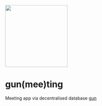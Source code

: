<img src="https://i.imgur.com/XS79fTC.png" width=200>

# gun(mee)ting
Meeting app via decentralised database [gun](https://github.com/amark/gun)
